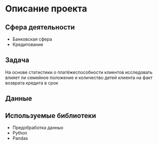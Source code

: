 # Описание проекта 

## Сфера деятельности

- Банковская сфера
- Кредитование


## Задача

На основе статистики о платёжеспособности клиентов исследовать влияет ли семейное положение и количество детей клиента на факт возврата кредита в срок

## Данные


## Используемые библиотеки
* Предобработка данных 
* Python 
* Pandas 


